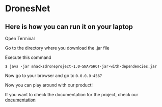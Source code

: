 # DronesNet

## Here is how you can run it on your laptop

Open Terminal

Go to the directory where you download the .jar file

Execute this command

```
$ java -jar mhacksdroneproject-1.0-SNAPSHOT-jar-with-dependencies.jar
```

Now go to your browser and go to  ```0.0.0.0:4567```

Now you can play around with our product!

If you want to check the documentation for the project, check our [documentation](https://devpost.com/software/dronesnet)
